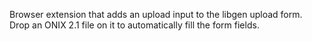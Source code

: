 Browser extension that adds an upload input to the libgen upload form.
Drop an ONIX 2.1 file on it to automatically fill the form fields.